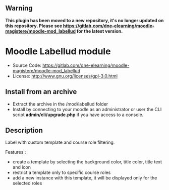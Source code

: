 ## Warning
**This plugin has been moved to a new repository, it's no longer updated on this repository. Please see https://gitlab.com/dne-elearning/moodle-magistere/moodle-mod_labellud for the latest version.**

# Moodle Labellud module
- Source Code: https://gitlab.com/dne-elearning/moodle-magistere/moodle-mod_labellud
- License: http://www.gnu.org/licenses/gpl-3.0.html

## Install from an archive
- Extract the archive in the /mod/labellud folder
- Install by connecting to your moodle as an administrator or user the CLI script **admin/cli/upgrade.php** if you have access to a console.

## Description

Label with custom template and course role filtering.

Features :
- create a template by selecting the background color, title color, title text and icon 
- restrict a template only to specific course roles
- add a new instance with this template, it will be displayed only for the selected roles 

